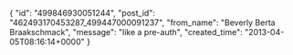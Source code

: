  {
   "id": "499846930051244",
   "post_id": "462493170453287_499447000091237",
   "from_name": "Beverly Berta Braakschmack",
   "message": "like a pre-auth",
   "created_time": "2013-04-05T08:16:14+0000"
 }
